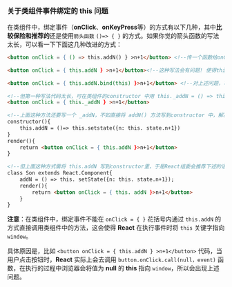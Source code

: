 ### 关于类组件事件绑定的 this 问题

在类组件中，绑定事件（**onClick**、**onKeyPress**等）的方式有以下几种，其中**比较保险和推荐的**还是使用`箭头函数` `()=> { }` 的方式。如果你觉的箭头函数的写法太长，可以看一下下面这几种改进的方式：

```html
<button onClick = { () => this.addN() } >n+1</button> <!--传一个函数给onClick即可，注意C大写-->
 
<button onClick = { this.addN } >n+1</button><!--这种写法会有问题! 使得this.addN里的this变成window-->
 
<button onClick = { this.addN.bind(this) }>n+1</button> <!--对上述问题，可通过 bind 绑定 this，还不如第一种方式-->
 
<!--但第一种写法代码太长，可在类组件的constructor 中用 this._addN = () => this.addN() 给箭头函数取个名字，然后写成:-->
<button onClick = { this._addN } >n+1</button>
 
<!--上面这种方法还要写一个 _addN，不如直接将 addN() 方法写到constructor 中，解决了上述的所有问题：-->
constructor(){
    this.addN = ()=> this.setstate({n: this. state.n+1})
}
render(){
    return <button onClick = { this.addN }>n+1</button>
}
 
<!--但上面这种方式需将 this.addN 写到constructor里，于是React组委会推荐下述的语法糖，它和上述的代码实际上没有区别：-->
class Son extends React.Component{
    addN = () => this. setState({n: this. state.n+1});
    render(){
        return <button onClick = { this. addN }>n+1</button>
    }
}
```

**注意**：在类组件中，绑定事件不能在 `onClick = { }` 花括号内通过 `this.addN` 的方式直接调用类组件中的方法，这会使得 **React** 在执行事件时将 `this` 关键字指向 `window`。

具体原因是，比如 `<button onClick = { this.addN } >n+1</button>` 代码，当用户点击按钮时，**React** 实际上会去调用 `button.onClick.call(null，event)` 函数，在执行的过程中浏览器会将值为 **null** 的 **this** 指向 `window`，所以会出现上述问题。